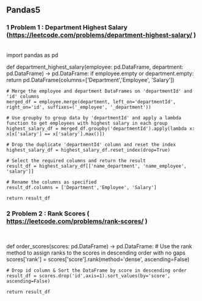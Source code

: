 ## Pandas5

### 1 Problem 1 : Department Highest Salary (https://leetcode.com/problems/department-highest-salary/ )
<br>
import pandas as pd

def department_highest_salary(employee: pd.DataFrame, department: pd.DataFrame) -> pd.DataFrame:
    if employee.empty or department.empty:
        return pd.DataFrame(columns=['Department','Employee', 'Salary'])
    
    # Merge the employee and department DataFrames on 'departmentId' and 'id' columns
    merged_df = employee.merge(department, left_on='departmentId', right_on='id', suffixes=('_employee', '_department'))
    
    # Use groupby to group data by 'departmentId' and apply a lambda function to get employees with highest salary in each group
    highest_salary_df = merged_df.groupby('departmentId').apply(lambda x: x[x['salary'] == x['salary'].max()])
    
    # Drop the duplicate 'departmentId' column and reset the index
    highest_salary_df = highest_salary_df.reset_index(drop=True)
    
    # Select the required columns and return the result
    result_df = highest_salary_df[['name_department', 'name_employee', 'salary']]
    
    # Rename the columns as specified
    result_df.columns = ['Department','Employee', 'Salary']
    
    return result_df

### 2 Problem 2 : Rank Scores ( https://leetcode.com/problems/rank-scores/ )
<br>

def order_scores(scores: pd.DataFrame) -> pd.DataFrame:
    # Use the rank method to assign ranks to the scores in descending order with no gaps
    scores['rank'] = scores['score'].rank(method='dense', ascending=False)
    
    # Drop id column & Sort the DataFrame by score in descending order
    result_df = scores.drop('id',axis=1).sort_values(by='score', ascending=False)
    
    return result_df

